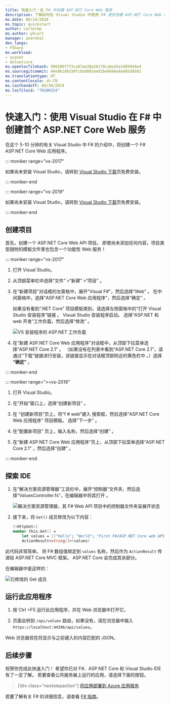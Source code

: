 ```yaml
---
title: 快速入门：在 F# 中创建 ASP.NET Core Web 服务
description: 了解如何在 Visual Studio 中使用 F# 逐步创建 ASP.NET Core Web 服务。
ms.date: 08/24/2018
ms.topic: quickstart
author: cartermp
ms.author: phcart
manager: andrehal
dev_langs:
- FSharp
ms.workload:
- aspnet
- dotnetcore
ms.openlocfilehash: 990106f7f3ca97ae38a20170ca6ed2e1d699d4e4
ms.sourcegitcommit: 44e9b1d9230fcbbd081ee81be9d4be8a485d8502
ms.translationtype: HT
ms.contentlocale: zh-CN
ms.lasthandoff: 08/30/2019
ms.locfileid: "70180324"
---
```

# <a name="quickstart-use-visual-studio-to-create-your-first-aspnet-core-web-service-in-f"></a>快速入门：使用 Visual Studio 在 F\# 中创建首个 ASP.NET Core Web 服务

在这个 5-10 分钟的有关 Visual Studio 中 F# 的介绍中，将创建一个 F# ASP.NET Core Web 应用程序。

::: moniker range="vs-2017"

如果尚未安装 Visual Studio，请转到 [Visual Studio 下载](https://visualstudio.microsoft.com/vs/older-downloads/?utm_medium=microsoft&utm_source=docs.microsoft.com&utm_campaign=vs+2017+download)页免费安装。

::: moniker-end

::: moniker range="vs-2019"

如果尚未安装 Visual Studio，请转到 [Visual Studio 下载](https://visualstudio.microsoft.com/downloads)页免费安装。

::: moniker-end

## <a name="create-a-project"></a>创建项目

首先，创建一个 ASP.NET Core Web API 项目。 即使尚未添加任何内容，项目类型随附的模板文件里也包含一个功能性 Web 服务！

::: moniker range="vs-2017"

1. 打开 Visual Studio。

2. 从顶部菜单栏中选择“文件”  >“新建”  >“项目”  。

3. 在“新建项目”对话框的左窗格中，展开“Visual F#”，然后选择“Web”    。 在中间窗格中，选择“ASP.NET Core Web 应用程序”，然后选择“确定”   。

     如果没有看到“.NET Core”  项目模板类别，请选择左侧窗格中的“打开 Visual Studio 安装程序”链接  。 Visual Studio 安装程序启动。 选择“ASP.NET 和 web 开发”工作负载，然后选择“修改”   。

     ![VS 安装程序的 ASP.NET 工作负载](../ide/media/quickstart-aspnet-workload.png)

4. 在“新建 ASP.NET Core Web 应用程序”对话框中，从顶部下拉菜单选择“ASP.NET Core 2.1”   。 （如果没有在列表中看到“ASP.NET Core 2.1”，请通过“下载”链接进行安装，该链接显示在对话框顶部附近的黄色栏中   。）选择 **“确定”** 。

::: moniker-end

::: moniker range=">=vs-2019"

1. 打开 Visual Studio。

2. 在“开始”窗口上，选择“创建新项目”  。

3. 在  “创建新项目”页上，将“f # web”键入  搜索框，然后选择“ASP.NET Core Web 应用程序”  项目模板。 选择“下一步”  。

4. 在“配置新项目”  页上，输入名称，然后选择“创建”  。

5. 在“新建 ASP.NET Core Web 应用程序”页上，从顶部下拉菜单选择“ASP.NET Core 2.1”   ，然后选择“创建”  。

::: moniker-end

## <a name="explore-the-ide"></a>探索 IDE

1. 在“解决方案资源管理器”工具栏中，展开“控制器”文件夹，然后选择“ValuesController.fs”，在编辑器中将其打开    。

   ![解决方案资源管理器，其 F# Web API 项目中的控制器文件夹呈展开状态](../ide/media/hello-world-fs-sln-explorer.png)

2. 接下来，将 `Get()` 成员修改为以下内容：

   ```fsharp
   [<HttpGet>]
   member this.Get() =
       let values = [|"Hello"; "World"; "First F#/ASP.NET Core web API!"|]
       ActionResult<string[]>(values)
   ```

此代码非常简单。 将 F# 数组值绑定到 `values` 名称，然后作为 `ActionResult` 传递给 ASP.NET Core MVC 框架。 ASP.NET Core 会完成其余部分。

在编辑器中是这样的：

![已修改的 Get 成员](../ide/media/hello-world-fs-get-member.png)

## <a name="run-the-application"></a>运行此应用程序

1. 按 Ctrl  +F5  运行此应用程序，并在 Web 浏览器中打开它。

2. 页面会转到 `/api/values` 路由，如果没有，请在浏览器中输入 `https://localhost:44396/api/values`。

Web 浏览器现在将显示与之前键入的内容匹配的 JSON。

## <a name="next-steps"></a>后续步骤

祝贺你完成此快速入门！ 希望你已对 F#、ASP.NET Core 和 Visual Studio IDE 有了一定了解。 若要查看公共服务器上运行的应用，请选择下面的按钮。

> [!div class="nextstepaction"]
> [将应用部署到 Azure 应用服务](../deployment/quickstart-deploy-to-azure.md)

若要了解有关 F# 的详细信息，请查看 [F# 指南](/dotnet/fsharp/index)。